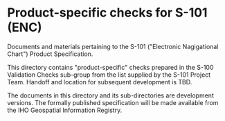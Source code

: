 # Product-specific checks for S-101 (ENC)

Documents and materials pertaining to the S-101 ("Electronic Nagigational Chart") Product Specification.

This directory contains "product-specific" checks prepared in the S-100 Validation Checks sub-group from the list supplied by the S-101 Project Team. Handoff and location for subsequent development is TBD.

The documents in this directory and its sub-directories are development versions. The formally published specification will be made available from the IHO Geospatial Information Registry.


